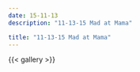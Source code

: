 ```yaml
---
date: 15-11-13
description: "11-13-15 Mad at Mama"

title: "11-13-15 Mad at Mama"
---
```

{{< gallery >}}
